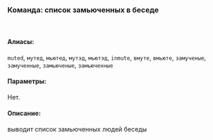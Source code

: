 ### **Команда: список замьюченных в беседе**
<br>

#### **Алиасы**:
`muted`, `мутед`, `мьютед`, `мутэд`, `мьютэд`, `inmute`, `вмуте`, `вмьюте`, `замученые`, `замученные`, `замьюченые`, `замьюченные`


#### **Параметры**:
Нет.


#### **Описание**:
выводит список замьюченных людей беседы
